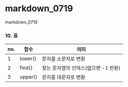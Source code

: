 # markdown_0719
markdown_0719


### 10. 표
|no. |함수 | 의미
|------|-------|-----------------|
|1|lower()|문자를 소문자로 변환|
|2|find()|찾는 문자열의 인덱스(없으면 -1 반환)|
|3|upper()|문자를 대문자로 변환|


